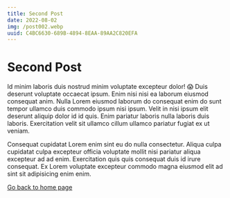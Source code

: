```yaml
---
title: Second Post
date: 2022-08-02
img: /post002.webp
uuid: C4BC6630-689B-4894-8EAA-89AA2C820EFA
---
```


# Second Post

Id minim laboris duis nostrud minim voluptate excepteur dolor! :scream: Duis deserunt voluptate occaecat ipsum. Enim nisi nisi ea laborum eiusmod consequat anim. Nulla Lorem eiusmod laborum do consequat enim do sunt tempor ullamco duis commodo ipsum nisi ipsum. Velit in nisi ipsum elit deserunt aliquip dolor id id quis. Enim pariatur laboris nulla laboris duis laboris. Exercitation velit sit ullamco cillum ullamco pariatur fugiat ex ut veniam.

Consequat cupidatat Lorem enim sint eu do nulla consectetur. Aliqua culpa cupidatat culpa excepteur officia voluptate mollit nisi pariatur aliqua excepteur ad ad enim. Exercitation quis quis consequat duis id irure consequat. Ex Lorem voluptate excepteur commodo magna eiusmod elit ad sint sit adipisicing enim enim.

[Go back to home page](/)
